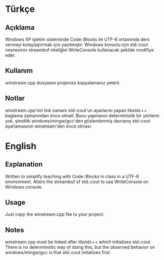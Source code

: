 ﻿
Türkçe
======

Açıklama
--------

Windows XP işletim sisteminde Code::Blocks ile UTF-8 ortamında ders vermeyi kolaylaştırmak için yazılmıştır. Windows konsolu için std::cout nesnesinin streambuf niteliğini WriteConsole kullanacak şekilde modifiye eder.

Kullanım
--------

winstream.cpp dosyasını projenize kopyalamanız yeterli.

Notlar
------

winstream.cpp'nin link zamanı std::cout'un ayarlarını yapan libstdc++ baglama zamanından önce olmali. Bunu yapmanın deterministik bir yöntemi yok, şimdilik windows/mingw/gcc'den gözlemlenmiş davranış std::cout ayarlamasının winstream'den önce olması.


English
=======

Explanation
-----------

Written to simplify teaching with Code::Blocks in class in a UTF-8 environment. Alters the streambuf of std::cout to use WriteConsole on Windows console.

Usage
-----

Just copy the winstream.cpp file to your project.

Notes
-----

winstream.cpp must be linked after libstdc++ which initializes std::cout. There is no deterministic way of doing this, but the observed behavior on windows/mingw/gcc is that std::cout initializes first.
